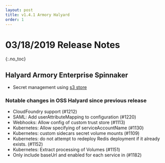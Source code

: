 ```yaml
---
layout: post
title: v1.4.1 Armory Halyard
order: 1
---
```


# 03/18/2019 Release Notes
{:.no_toc}


## Halyard Armory Enterprise Spinnaker

- Secret management using [s3 store](/spinnaker-install-admin-guides/secrets-s3/)


### Notable changes in OSS Halyard since previous release
- CloudFoundry support (#1212)
- SAML: Add userAttributeMapping to configuration (#1220)
- Webhooks: Allow config of custom trust store (#1113)
- Kubernetes: Allow specifying of serviceAccountName (#1130)
- Kubernetes: custom sidecars secret volume mounts (#1109)
- Kubernetes: do not attempt to redeploy Redis deployment if it already exists. (#1152)
- Kubernetes: Extract processing of Volumes (#1151)
- Only include baseUrl and enabled for each service in (#1182)
